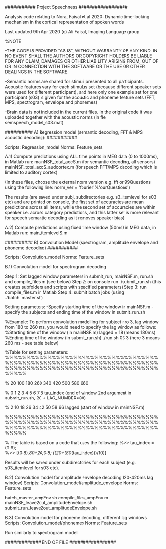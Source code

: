 ###########        Project Speechness      ##################

Analysis code relating to Nora, Faisal et al 2020: Dynamic time-locking mechanism in the cortical representation of spoken words

Last updated 9th Apr 2020 (c) Ali Faisal, Imaging Language group

%NOTE

-THE CODE IS PROVIDED "AS IS", WITHOUT WARRANTY OF ANY KIND. IN NO EVENT SHALL THE AUTHORS OR COPYRIGHT HOLDERS BE LIABLE FOR ANY CLAIM, DAMAGES OR OTHER LIABILITY ARISING FROM, OUT OF OR IN CONNECTION WITH THE SOFTWARE OR THE USE OR OTHER DEALINGS IN THE SOFTWARE. 

-Semantic norms are shared for stimuli presented to all participants. Acoustic features vary for each stimulus set (because different speaker sets were used for different participant), and here only one example set for one participant (s03) is given for the acoustic and phoneme feature sets (FFT, MPS, spectrogram, envelope and phonemes)

-Brain data is not included in the current files. In the original code it was uploaded together with the acoustic norms (in fle semspeech_model_s03.mat) 


##########   A) Regression model (semantic decoding, FFT & MPS acoustic decoding): ###########

Scripts: Regression_model
Norms: Feature_sets

A.1) Compute predictions using ALL time points in MEG data (0 to 1000ms), in Matlab run:
mainNSF_total_accS.m (for semantic decoding, all sensors)
mainNSF_total_accS_audcortex.m (for speech FFT/MPS decoding which is limited to auditory cortex)

(In these files, choose the external norm version e.g. fft or 99Questions using the following line: norm_ver = 'fourier'%'ourQuestions')

The results (are saved under subj. subdirectories e.g. s3_itemlevel for s03 etc) and are printed on console, 
the first set of accuracies are mean predictions across all items, 
while the second set of accuracies are within speaker i.e. across category predictions, and this latter
set is more relevant for speech semantic decoding as it removes speaker bias)

A.2) Compute predictions using fixed time window (50ms) in MEG data, in Matlab run:
main_itemlevelS.m



##########   B) Convolution Model (spectrogram, amplitude envelope and phoneme decoding) ###########

Scripts: Convolution_model
Norms: Feature_sets

B.1) Convolution model for spectrogram decoding

Step 1: Set lagged window parameters in submit_run, mainNSF.m, run.sh and compile_files.m (see below)
Step 2: on console run ./submit_run.sh (this creates subfolders and scripts with specified parameters)
Step 3: run compile_files.m in Matlab
Step 4: submit batch jobs (using ./batch_master.sh)

Setting parameters:
-Specify starting time of the window in mainNSF.m 
-specify the subjects and ending time of the window in submit_run.sh

%Example: To perform convolution modelling for subject nro 3, lag window from 180 to 260 ms, 
you would need to specify the lag window as follows:
%Starting time of the window (in mainNSF.m)
lagged = 18 (means 180ms)
%Ending time of the window (in submit_run.sh)
./run.sh 03 3 (here 3 means 260 ms - see table below)

%Table for setting parameters:
%%%%%%%%%%%%%%%%%%%%%%%%%%%%%%%%%%%%%%%%%%%%%%%%%%%%%%%%%%%%%%%%%%%%%%%%%%%%%%%%%%%%%%%%%%%%%%%%%%%%%%%%%%%%%%%%%

%    20   100   180   260   340   420   500   580   660

%     0     1     2     3     4     5     6     7     8 tau_index (end of window 2nd argument in submit_run.sh, 20 + LAG_NUMBER*80)

%     2    10    18    26    34    42    50    58    66 lagged (start of window in mainNSF.m)

%%%%%%%%%%%%%%%%%%%%%%%%%%%%%%%%%%%%%%%%%%%%%%%%%%%%%%%%%%%%%%%%%%%%%%%%%%%%%%%%%%%%%%%%%%%%%%%%%%%%%%%%%%%%%%%%%

% The table is based on a code that uses the following:
%>> tau_index = (0:8);                            
%>> [(0:8).*80+20;0:8; ((20+(80*(tau_index)))/10)]

Results will be saved under subdirectories for each subject (e.g. s03_itemlevel for s03 etc).


B.2) Convolution model for amplitude envelope decoding (20-420ms lag window)
Scripts: Convolution_model/amplitude_envelope
Norms: Feature_sets 

batch_master_ampEnv.sh
compile_files_ampEnv.m
mainNSF_leave2out_amplitudeEnvelope.sh
submit_run_leave2out_amplitudeEnvelope.sh


B.3) Convolution model for phoneme decoding, different lag windows
Scripts: Convolution_model/phonemes
Norms: Feature_sets

Run similarly to spectrogram model



############# END OF FILE #################

